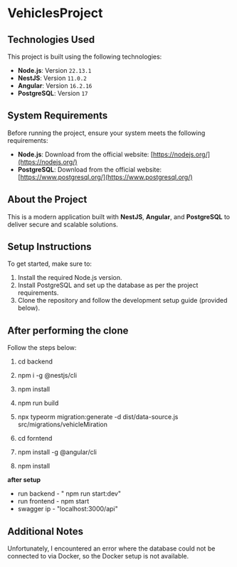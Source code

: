 # VehiclesProject

## Technologies Used

This project is built using the following technologies:

- **Node.js**: Version `22.13.1`  
- **NestJS**: Version `11.0.2`  
- **Angular**: Version `16.2.16`  
- **PostgreSQL**: Version `17`  

## System Requirements
Before running the project, ensure your system meets the following requirements:

- **Node.js**: Download from the official website: [https://nodejs.org/](https://nodejs.org/)  
- **PostgreSQL**: Download from the official website: [https://www.postgresql.org/](https://www.postgresql.org/)

## About the Project

This is a modern application built with **NestJS**, **Angular**, and **PostgreSQL** to deliver secure and scalable solutions.  

## Setup Instructions

To get started, make sure to:

1. Install the required Node.js version.
2. Install PostgreSQL and set up the database as per the project requirements.
3. Clone the repository and follow the development setup guide (provided below).

## After performing the clone
Follow the steps below:
1. cd backend
2. npm i -g @nestjs/cli
3. npm install
4. npm run build
5. npx typeorm migration:generate -d dist/data-source.js src/migrations/vehicleMiration

6. cd forntend
7. npm install -g @angular/cli
8. npm install

**after setup** 
- run backend - " npm run start:dev" 
- run frontend - npm start
- swagger ip - "localhost:3000/api"
## Additional Notes
Unfortunately, I encountered an error where the database could not be connected to via Docker, so the Docker setup is not available.

